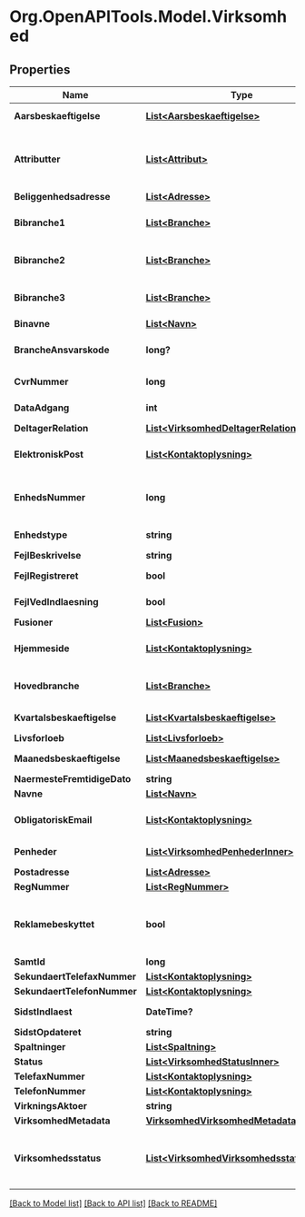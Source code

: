 # Org.OpenAPITools.Model.Virksomhed

## Properties

Name | Type | Description | Notes
------------ | ------------- | ------------- | -------------
**Aarsbeskaeftigelse** | [**List&lt;Aarsbeskaeftigelse&gt;**](Aarsbeskaeftigelse.md) | Information vedr. antallet af tilknyttede årsværk og ansatte for et givent år  | 
**Attributter** | [**List&lt;Attribut&gt;**](Attribut.md) | Værdier, der er tilknyttet en entitet. Det kan være næsten hvad som helst; kontaktoplysninger, adresser, numeriske værdier, selskabers formål mv. Betydningen af de forskellige attributter bør kunne tydes fra konteksten  | 
**Beliggenhedsadresse** | [**List&lt;Adresse&gt;**](Adresse.md) | Fysiske adresser, som oftest i Danmark  | 
**Bibranche1** | [**List&lt;Branche&gt;**](Branche.md) | Information om eksisterende branchekoder kan findes på: https://erst.virk.dk/branchekode/kategori/indexKategori  | 
**Bibranche2** | [**List&lt;Branche&gt;**](Branche.md) | Information om eksisterende branchekoder kan findes på: https://erst.virk.dk/branchekode/kategori/indexKategori  | 
**Bibranche3** | [**List&lt;Branche&gt;**](Branche.md) | Information om eksisterende branchekoder kan findes på: https://erst.virk.dk/branchekode/kategori/indexKategori  | 
**Binavne** | [**List&lt;Navn&gt;**](Navn.md) | Navne tilknyttet den givne enhed  | 
**BrancheAnsvarskode** | **long?** | Værdier som Danmarks Statistik kan anføre på virksomheder, der falder ind under forskellige interessekategorier  | 
**CvrNummer** | **long** | Det offentligt benyttede id, der unikt identificerer en virksomhed  | 
**DataAdgang** | **int** | Beskriver hvorvidt enheden bliver replikeret gennem myndighedskanaler til SKAT og Danmarks Statistik  | 
**DeltagerRelation** | [**List&lt;VirksomhedDeltagerRelationInner&gt;**](VirksomhedDeltagerRelationInner.md) | Beskriver relationer som virksomheden har  | 
**ElektroniskPost** | [**List&lt;Kontaktoplysning&gt;**](Kontaktoplysning.md) | Kontaktoplysninger. Vær opmærksom på at disse ligger under for kravet om reklamebeskyttelse. [Se afsnittet om reklamebeskyttelse](/#tag/Reklamebeskyttelse)  | 
**EnhedsNummer** | **long** | Et unikt id, der identificerer en given enhed i CVR. Enhedsnumre benyttes ofte til at indikere relationer mellem enheder. Dog benyttes CVR-numre og P-numre også  | 
**Enhedstype** | **string** | Enhedstypen bør altid være VIRKSOMHED for virksomheder  | 
**FejlBeskrivelse** | **string** |  | 
**FejlRegistreret** | **bool** | Er sat hvis virksomheden er indlæst grundet en systemfejl hos Virk  | 
**FejlVedIndlaesning** | **bool** | Er sat hvis der under indlæsning i Virk&#39;s indeks opstod en fejl  | 
**Fusioner** | [**List&lt;Fusion&gt;**](Fusion.md) |  | 
**Hjemmeside** | [**List&lt;Kontaktoplysning&gt;**](Kontaktoplysning.md) | Kontaktoplysninger. Vær opmærksom på at disse ligger under for kravet om reklamebeskyttelse. [Se afsnittet om reklamebeskyttelse](/#tag/Reklamebeskyttelse)  | 
**Hovedbranche** | [**List&lt;Branche&gt;**](Branche.md) | Information om eksisterende branchekoder kan findes på: https://erst.virk.dk/branchekode/kategori/indexKategori  | 
**Kvartalsbeskaeftigelse** | [**List&lt;Kvartalsbeskaeftigelse&gt;**](Kvartalsbeskaeftigelse.md) | Information vedr. antallet af tilknyttede årsværk og ansatte for et givent kvartal  | 
**Livsforloeb** | [**List&lt;Livsforloeb&gt;**](Livsforloeb.md) |  | 
**Maanedsbeskaeftigelse** | [**List&lt;Maanedsbeskaeftigelse&gt;**](Maanedsbeskaeftigelse.md) | Information vedr. antallet af tilknyttede årsværk og ansatte for en given måned  | 
**NaermesteFremtidigeDato** | **string** |  | 
**Navne** | [**List&lt;Navn&gt;**](Navn.md) | Navne tilknyttet den givne enhed  | 
**ObligatoriskEmail** | [**List&lt;Kontaktoplysning&gt;**](Kontaktoplysning.md) | Kontaktoplysninger. Vær opmærksom på at disse ligger under for kravet om reklamebeskyttelse. [Se afsnittet om reklamebeskyttelse](/#tag/Reklamebeskyttelse)  | 
**Penheder** | [**List&lt;VirksomhedPenhederInner&gt;**](VirksomhedPenhederInner.md) | Indeholder information om virksomhedens tilknyttede produktionsenheder  | 
**Postadresse** | [**List&lt;Adresse&gt;**](Adresse.md) | Fysiske adresser, som oftest i Danmark  | 
**RegNummer** | [**List&lt;RegNummer&gt;**](RegNummer.md) |  | 
**Reklamebeskyttet** | **bool** | Hvorvidt enheden er reklamebeskyttet. Det er ulovligt lave reklamehenvendelser til virksomheder hvor denne værdi er sat. Læs mere: https://datacvr.virk.dk/artikel/vilkaar-og-betingelser#accordion-5-button  | 
**SamtId** | **long** |  | 
**SekundaertTelefaxNummer** | [**List&lt;Kontaktoplysning&gt;**](Kontaktoplysning.md) |  | 
**SekundaertTelefonNummer** | [**List&lt;Kontaktoplysning&gt;**](Kontaktoplysning.md) |  | 
**SidstIndlaest** | **DateTime?** | Seneste tidspunkt hvor dette objekt er blevet indlæst i Virks Elastic Search  | 
**SidstOpdateret** | **string** | Seneste tidspunkt hvor dette objekt blev opdateret  | 
**Spaltninger** | [**List&lt;Spaltning&gt;**](Spaltning.md) |  | 
**Status** | [**List&lt;VirksomhedStatusInner&gt;**](VirksomhedStatusInner.md) |  | 
**TelefaxNummer** | [**List&lt;Kontaktoplysning&gt;**](Kontaktoplysning.md) |  | 
**TelefonNummer** | [**List&lt;Kontaktoplysning&gt;**](Kontaktoplysning.md) |  | 
**VirkningsAktoer** | **string** |  | 
**VirksomhedMetadata** | [**VirksomhedVirksomhedMetadata**](VirksomhedVirksomhedMetadata.md) |  | 
**Virksomhedsstatus** | [**List&lt;VirksomhedVirksomhedsstatusInner&gt;**](VirksomhedVirksomhedsstatusInner.md) | Beskriver en virksomheds selskabsretlige status, der kan være eksempelvis: \&quot;UNDER FRIVILLIG LIKVIDATION\&quot;, \&quot;OPLØST EFTER FUSION\&quot;, \&quot;SLETTET\&quot;, \&quot;UNDER KONKURS\&quot;  | 

[[Back to Model list]](../README.md#documentation-for-models) [[Back to API list]](../README.md#documentation-for-api-endpoints) [[Back to README]](../README.md)

